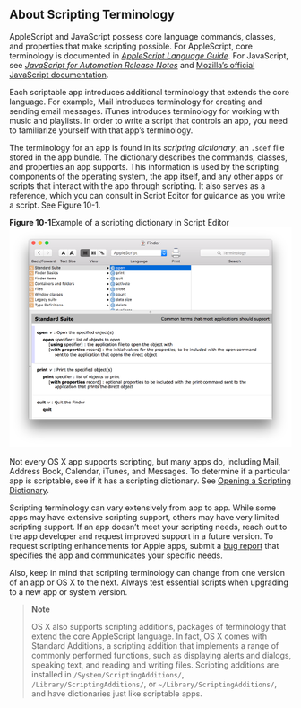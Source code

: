 <a id="//apple_ref/doc/uid/TP40016239-CH75"></a><a id="//apple_ref/doc/uid/TP40016239-CH75-SW2"></a>
<a id="//apple_ref/doc/uid/TP40016239-CH9"></a><a id="//apple_ref/doc/uid/TP40016239-CH9-SW1"></a>

## About Scripting Terminology

AppleScript and JavaScript possess core language commands, classes, and properties that make scripting possible. For AppleScript, core terminology is documented in *[AppleScript Language Guide](../../../AppleScript/Conceptual/AppleScriptLangGuide/introduction/ASLR_intro.html#//apple_ref/doc/uid/TP40000983)*. For JavaScript, see *[JavaScript for Automation Release Notes](../../../../releasenotes/InterapplicationCommunication/RN-JavaScriptForAutomation/Articles/Introduction.html#//apple_ref/doc/uid/TP40014508)* and [Mozilla’s official JavaScript documentation](https://developer.mozilla.org/en-US/docs/Web/JavaScript).

Each scriptable app introduces additional terminology that extends the core language. For example, Mail introduces terminology for creating and sending email messages. iTunes introduces terminology for working with music and playlists. In order to write a script that controls an app, you need to familiarize yourself with that app’s terminology.

The terminology for an app is found in its *scripting dictionary*, an `.sdef` file stored in the app bundle. The dictionary describes the commands, classes, and properties an app supports. This information is used by the scripting components of the operating system, the app itself, and any other apps or scripts that interact with the app through scripting. It also serves as a reference, which you can consult in Script Editor for guidance as you write a script. See Figure 10-1.

<a id="//apple_ref/doc/uid/TP40016239-CH75-SW1"></a>
**Figure 10-1**Example of a scripting dictionary in Script Editor
![image: ../Art/script-editor_dictionary_2x.png](Art/script-editor_dictionary_2x.png)

Not every OS X app supports scripting, but many apps do, including Mail, Address Book, Calendar, iTunes, and Messages. To determine if a particular app is scriptable, see if it has a scripting dictionary. See [Opening a Scripting Dictionary](OpenaScriptingDictionary.html#//apple_ref/doc/uid/TP40016239-CH76-SW1).

Scripting terminology can vary extensively from app to app. While some apps may have extensive scripting support, others may have very limited scripting support. If an app doesn’t meet your scripting needs, reach out to the app developer and request improved support in a future version. To request scripting enhancements for Apple apps, submit a [bug report](http://bugreport.apple.com) that specifies the app and communicates your specific needs.

Also, keep in mind that scripting terminology can change from one version of an app or OS X to the next. Always test essential scripts when upgrading to a new app or system version.

> **Note**
>
>
> OS X also supports scripting additions, packages of terminology that extend the core AppleScript language. In fact, OS X comes with Standard Additions, a scripting addition that implements a range of commonly performed functions, such as displaying alerts and dialogs, speaking text, and reading and writing files. Scripting additions are installed in `/System/ScriptingAdditions/`, `/Library/ScriptingAdditions/`, or `~/Library/ScriptingAdditions/`, and have dictionaries just like scriptable apps.
